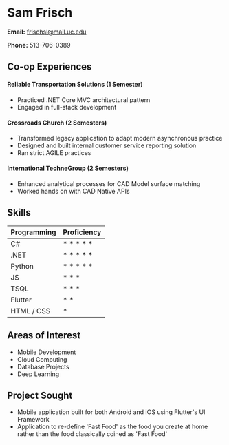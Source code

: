 ﻿# Sam Frisch 
**Email:** frischsl@mail.uc.edu  

**Phone:** 513-706-0389

## Co-op Experiences
#### Reliable Transportation Solutions (1 Semester)
* Practiced .NET Core MVC architectural pattern
* Engaged in full-stack development

#### Crossroads Church (2 Semesters)
* Transformed legacy application to adapt modern asynchronous practice
* Designed and built internal customer service reporting solution
* Ran strict AGILE practices

#### International TechneGroup (2 Semesters)
* Enhanced analytical processes for CAD Model surface matching
* Worked hands on with CAD Native APIs


## Skills
Programming | Proficiency
----------- | -----------
C# | * * * * *
.NET | * * * * *
Python | * * * * *
JS | * * *
TSQL | * * *
Flutter | * *
HTML / CSS | * 

## Areas of Interest
* Mobile Development
* Cloud Computing
* Database Projects
* Deep Learning

## Project Sought
* Mobile application built for both Android and iOS using Flutter's UI Framework
* Application to re-define 'Fast Food' as the food you create at home rather than the food classically coined as 'Fast Food'
